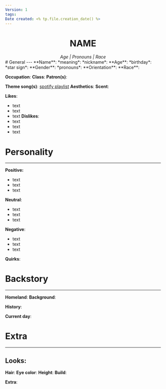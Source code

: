 ```yaml
---
Version: 1
tags: 
Date created: <% tp.file.creation_date() %>
---
```

<center>
<h1>NAME</h1>
<i>Age | Pronouns | Race</i>
</center>
# General
---
**Name**: 
	*meaning*: 
	*nickname*:
**Age**:
	*birthday*:
	*star sign*:
**Gender**:
	*pronouns*:
**Orientation**:
**Race**:

**Occupation**:
**Class**:
**Patron(s)**:

**Theme song(s)**: [spotify playlist]()
**Aesthetics**:
**Scent**:

**Likes**:
- text
- text
- text
**Dislikes**:
- text
- text
- text
# Personality
---
**Positive:**
- text
- text
- text

**Neutral**:
- text
- text
- text

**Negative**:
- text
- text
- text

**Quirks**:

# Backstory
---
**Homeland**:
**Background**:

**History**:

**Current day**:

# Extra
---
## Looks:
**Hair**:
**Eye color**:
**Height**:
**Build**:

**Extra**: